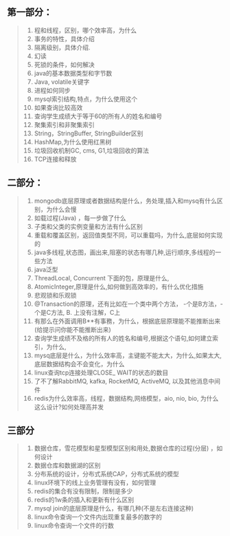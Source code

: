## 第一部分：
>1. 程和线程，区别，哪个效率高，为什么
>2. 事务的特性，具体介绍
>3. 隔离级别，具体介绍.
>4. 幻读
>5. 死锁的条件，如何解决
>6. java的基本数据类型和字节数
>7. Java, volatile关键字
>8. 进程如何同步
>9. mysqI索引结构,特点，为什么使用这个
>10. 如果查询比较高效
>11. 查询学生成绩大于等于60的所有人的姓名和编号
>12. 聚集索引和非聚集索引
>13. String，StringBuffer, StringBuilder区别
>14. HashMap,为什么使用红黑树
>15. 垃圾回收机制GC, cms, G1,垃圾回收的算法
>16. TCP连接和释放
## 二部分：
>1. mongodb底层原理或者数据结构是什么，务处理,插入和mysq有什么区别，为什么会慢
>2. 如载过程(Java) ，每一步做了什么
>3. 子类和父类的实例变量和方法有什么区别
>4. 重载和覆盖区别，返回值类型不同，可以重载吗，为什么,底层如何实现的
>5. java多线程,状态图，画出来,阻塞的状态有哪几种,运行顺序,多线程的一些方法
>6. java泛型
>7. ThreadLocal, Concurrent 下面的包，原理是什么,
>8. AtomicInteger,原理是什么,如何做到高效率的，有什么优化措施
>9. 悲观锁和乐观锁
>10. @Transaction的原理，还有比如在一个类中两个方法， -个是B方法，-个是C方法, B. 上没有注解，C上
>11. 有那么在外面调用B**有事務，为什么，根据底层原理能不能推断出来(给提示问你能不能推断出来)
>12. 查询学生成绩不及格的所有人的姓名和编号,根据这个语句,如何建立索引，为什么,
>13. mysq底层是什么，为什么效率高，主键能不能太大，为什么,如果太大,底层数据结构会不会变化，为什么
>14. linux查询tcp连接处理CLOSE_ WAIT的状态的数目
>15. 了不了解RabbitMQ, kafka, RocketMQ, ActiveMQ, 以及其他消息中间件
>16. redis为什么效率高，线程，数据结构,网络模型，aio, nio, bio, 为什么这么设计?如何处理高并发
## 三部分
>1. 数据仓库，雪花模型和星型模型区别和用处,数据仓库的过程(分层) ，如何设计
>2. 数据仓库和数据湖的区别
>3. 分布系统的设计，分布式系统CAP，分布式系统的模型
>4. linux环境下的线上业务管理有没有，如何管理
>5. redis的集合有没有限制，限制是多少
>6. redis的1w条的插入和更新有什么区别
>7. mysql join的底层原理是什么，有哪几种(不是左右连接这种)
>8. linux命令查询一个文件内出现重复最多的数字的
>9. linux命令查询一个文件的行数